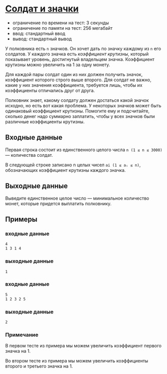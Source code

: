 # [Солдат и значки](https://codeforces.com/contest/546/problem/B)

- ограничение по времени на тест: 3 секунды
- ограничение по памяти на тест: 256 мегабайт
- ввод: стандартный ввод
- вывод: стандартный вывод

У полковника есть `n` значков. Он хочет дать по значку каждому из `n` его солдатов. У каждого значка есть *коэффициент крутизны*, который показывает уровень, достигнутый владельцем значка. Коэффициент крутизны можно увеличить на 1 за одну монету.

Для каждой пары солдат один из них должен получить значок, коэффициент которого строго выше второго. Для солдат не важно, какие у них значения коэффициента, требуется лишь, чтобы их коэффициенты отличались друг от друга.

Полковник знает, какому солдату должен достаться какой значок исходно, но есть вот какая проблема. У некоторых значков может быть одинаковый коэффициент крутизны. Помогите ему и подсчитайте, сколько денег надо суммарно заплатить, чтобы у всех значков были различные коэффициенты крутизны.

## Входные данные

Первая строка состоит из единственного целого числа `n (1 ≤ n ≤ 3000)` — количества солдат.

В следующей строке записано n целых чисел `ai (1 ≤ aᵢ ≤ n)`, обозначающих коэффициент крутизны каждого значка.

## Выходные данные

Выведите единственное целое число — минимальное количество монет, которые придется выплатить полковнику.

## Примеры

### входные данные
```
4
1 3 1 4
```
### выходные данные
```
1
```

### входные данные
```
5
1 2 3 2 5
```

### выходные данные
```
2
```

### Примечание
В первом тесте из примера мы можем увеличить коэффициент первого значка на 1.

Во втором тесте из примера мы можем увеличить коэффициенты второго и третьего значка на 1.

